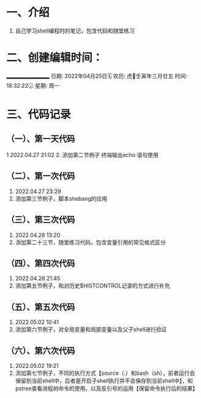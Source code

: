 # 一、介绍
1. 自己学习shell编程时的笔记，包含代码和随堂练习



# 二、创建编辑时间：
▂▂▂▂▂▂▂▂
日期: 2022年04月25日🗓️
农历: 虎🐅壬寅年三月廿五
时间: 18:32:22🕡
星期: 周一

# 三、代码记录
## （一）、第一天代码
1.2022.04.27 21:02 
2. 添加第二节例子 终端输出echo 语句使用

## （二）、第一次代码
1. 2022.04.27 23:29
2. 添加第三节例子，脚本shebang的应用

## （三）、第三次代码
1. 2022.04.28 13:20
2. 添加第二十三节，随堂练习代码，包含变量引用的常见格式区分

## （四）、第四次代码
1. 2022.04.28 21:45
2. 添加第五节例子，和对历史$HISTCONTROL记录的方式进行补充

## （五）、第五次代码
1. 2022.05.02 10:41
2. 添加第六节例子，对全局变量和局部变量以及父子shell进行验证

## （六）、第六次代码
1. 2022.05.02 19:21
2. 添加第七节例子，不同的执行方式【source（.）和bash（sh），前者运行会保留到当前shell中，后者是开启子shell执行并不会保存到当前shell中】，和pstree查看进程树命令的使用，以及反引号的运用【保留命令执行后的结果】

